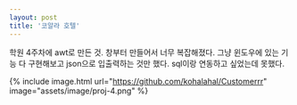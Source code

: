 ```yaml
---
layout: post
title: '코알라 호텔'
---
```


학원 4주차에 awt로 만든 것. 창부터 만들어서 너무 복잡해졌다. 그냥 윈도우에 있는 기능 다 구현해보고 json으로 입출력하는 것만 했다.
sql이랑 연동하고 싶었는데 못했다.

{% include image.html url="https://github.com/kohalahal/Customerrr" image="assets/image/proj-4.png" %}
